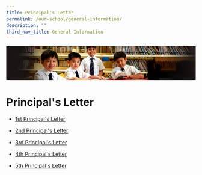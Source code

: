 ```yaml
---
title: Principal's Letter
permalink: /our-school/general-information/
description: ""
third_nav_title: General Information
---
```

![](/images/Sub-banner1.jpg)

Principal's Letter
==================

* [1st Principal's Letter](/files/announcement1.pdf)

* [2nd Principal's Letter](/files/announcement2.pdf)

* [3rd Principal's Letter](/files/announcement3.pdf)

* [4th Principal's Letter](/files/announcement4.pdf)

* [5th Principal's Letter](/files/announcement5.pdf)